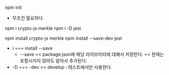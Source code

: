 npm init

- 무조건 필요하다.

npm i crypto-js merkle
npm i -D jest

npm install crypto-js merkle
npm install --save-dev jest

- i === install --save
  - --save << package.json에 해당 라이브러리에 대해서 저장한다. << 현재는 포함시키지 않아도 알아서 추가된다.
- -D === -dev << develop : 테스트에서만 사용한다.
